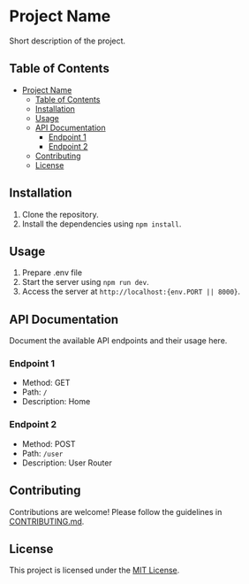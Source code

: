 # Project Name

Short description of the project.

## Table of Contents

- [Project Name](#project-name)
  - [Table of Contents](#table-of-contents)
  - [Installation](#installation)
  - [Usage](#usage)
  - [API Documentation](#api-documentation)
    - [Endpoint 1](#endpoint-1)
    - [Endpoint 2](#endpoint-2)
  - [Contributing](#contributing)
  - [License](#license)

## Installation

1. Clone the repository.
2. Install the dependencies using `npm install`.

## Usage

1. Prepare .env file
2. Start the server using `npm run dev`.
3. Access the server at `http://localhost:{env.PORT || 8000}`.

## API Documentation

Document the available API endpoints and their usage here.

### Endpoint 1

- Method: GET
- Path: `/`
- Description: Home

### Endpoint 2

- Method: POST
- Path: `/user`
- Description: User Router

## Contributing

Contributions are welcome! Please follow the guidelines in [CONTRIBUTING.md](CONTRIBUTING.md).

## License

This project is licensed under the [MIT License](LICENSE).
